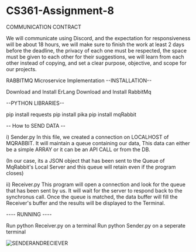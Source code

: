 # CS361-Assignment-8


COMMUNICATION CONTRACT

We will communicate using Discord, and the expectation for responsiveness will be about 18 hours, we will make sure to finish the work at least 2 days before the deadline, the privacy of each one must be respected, the space must be given to each other for their suggestions, we will learn from each other instead of copying, and set a clear purpose, objective, and scope for our projects. 



RABBITMQ Microservice Implementation
--INSTALLATION--

Download and Install ErLang
Download and Install RabbitMq

--PYTHON LIBRARIES--

pip install requests
pip install pika
pip install mqRabbit

-- How to SEND DATA --

i) Sender.py
	In this file, we created a connection on LOCALHOST of MQRABBIT.
	It will maintain a queue containing our data, This data can either
	be a simple ARRAY or it can be an API CALL or from the DB.

(In our case, its a JSON object that has been sent to the Queue of MqRabbit's Local Server and this queue will retain even if the program closes)


ii) Receiver.py
	This program will open a connection and look for the queue that has been sent by us. It will wait for the server to respond back to the synchronus call.
Once the queue is matched, the data buffer will fill the Receiver's buffer and the results will be displayed to the Terminal.



---- RUNNING ----

Run python Receiver.py on a terminal
Run python Sender.py on a seperate terminal



![SENDERANDRECIEVER](https://user-images.githubusercontent.com/91502431/218622371-72186b27-12f9-4b87-beeb-5fc182c5eabe.jpeg)




